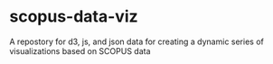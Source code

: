 # scopus-data-viz
A repostory for d3, js, and json data for creating a dynamic series of visualizations based on SCOPUS data
